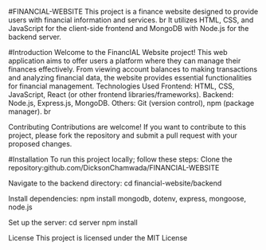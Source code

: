 
#FINANCIAL-WEBSITE
This project is a finance website designed to provide users with financial information and services. br
It utilizes HTML, CSS, and JavaScript for the client-side frontend and MongoDB with Node.js for the backend server.

#Introduction
Welcome to the FinancIAL Website project! This web application aims to offer users a platform where they can manage their finances effectively.
From viewing account balances to making transactions and analyzing financial data, the website provides essential functionalities for financial management.
Technologies Used Frontend: HTML, CSS, JavaScript, React (or other frontend libraries/frameworks). Backend: Node.js, Express.js, MongoDB. Others: Git (version control), npm (package manager). br

Contributing Contributions are welcome! If you want to contribute to this project, please fork the repository and submit a pull request with your proposed changes.

#Installation To run this project locally; 
follow these steps: Clone the repository:github.com/DicksonChamwada/FINANCIAL-WEBSITE

Navigate to the backend directory: cd financial-website/backend

Install dependencies: npm install mongodb, dotenv, express, mongoose, node.js

Set up the server: cd server npm install

License This project is licensed under the MIT License 
